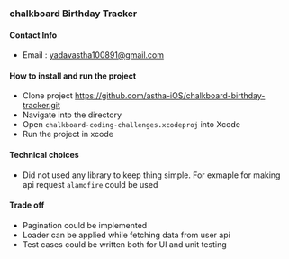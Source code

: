 ### chalkboard Birthday Tracker
#### Contact Info
* Email : yadavastha100891@gmail.com

#### How to install and run the project
* Clone project https://github.com/astha-iOS/chalkboard-birthday-tracker.git
* Navigate into the directory
* Open `chalkboard-coding-challenges.xcodeproj` into Xcode
* Run the project in xcode

#### Technical choices
* Did not used any library to keep thing simple. For exmaple for making api request `alamofire` could be used
#### Trade off
* Pagination could be implemented
* Loader can be applied while fetching data from user api
* Test cases could be written both for UI and unit testing
